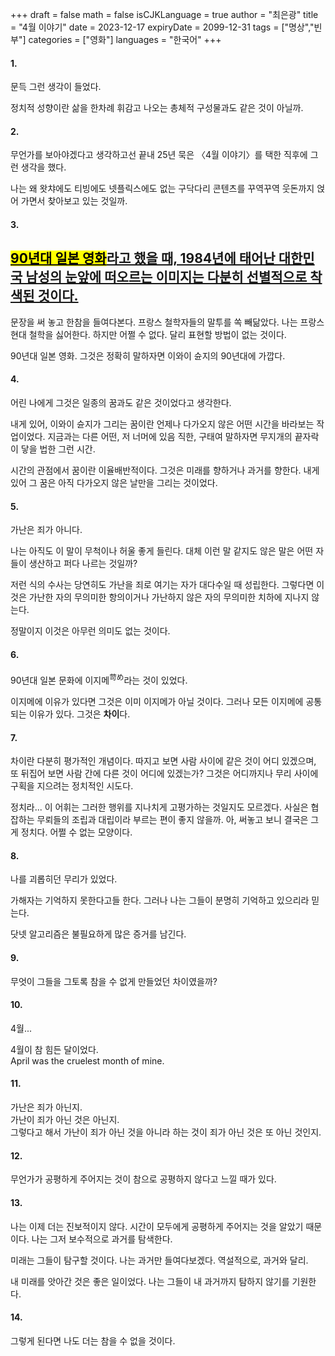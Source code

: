 +++
draft = false
math = false
isCJKLanguage = true
author = "최은광"
title = "4월 이야기"
date = 2023-12-17
expiryDate = 2099-12-31
tags = ["명상","빈부"]
categories = ["영화"]
languages = "한국어"
+++

#### 1.  
  
문득 그런 생각이 들었다.  
  
정치적 성향이란 삶을 한차례 휘감고 나오는 총체적 구성물과도 같은 것이 아닐까.  


#### 2.  
  
무언가를 보아야겠다고 생각하고선 끝내 25년 묵은 〈4월 이야기〉를 택한 직후에 그런 생각을 했다.  
  
나는 왜 왓챠에도 티빙에도 넷플릭스에도 없는 구닥다리 콘텐츠를 꾸역꾸역 웃돈까지 얹어 가면서 찾아보고 있는 것일까.  

  
#### 3.  
  
## <u><mark>90년대 일본 영화</mark>라고 했을 때, 1984년에 태어난 대한민국 남성의 눈앞에 떠오르는 이미지는 다분히 선별적으로 착색된 것이다.</u>  
  
문장을 써 놓고 한참을 들여다본다. 프랑스 철학자들의 말투를 쏙 빼닮았다. 나는 프랑스 현대 철학을 싫어한다. 하지만 어쩔 수 없다. 달리 표현할 방법이 없는 것이다.  
  
90년대 일본 영화. 그것은 정확히 말하자면 이와이 슌지의 90년대에 가깝다.

  
#### 4.  
  
어린 나에게 그것은 일종의 꿈과도 같은 것이었다고 생각한다.  
  
내게 있어, 이와이 슌지가 그리는 꿈이란 언제나 다가오지 않은 어떤 시간을 바라보는 작업이었다. 지금과는 다른 어떤, 저 너머에 있음 직한, 구태여 말하자면 무지개의 끝자락이 닿을 법한 그런 시간.  
  
시간의 관점에서 꿈이란 이율배반적이다. 그것은 미래를 향하거나 과거를 향한다. 내게 있어 그 꿈은 아직 다가오지 않은 날만을 그리는 것이었다.  

  
#### 5.  
  
가난은 죄가 아니다.  
  
나는 아직도 이 말이 무척이나 허울 좋게 들린다. 대체 이런 말 같지도 않은 말은 어떤 자들이 생산하고 퍼다 나르는 것일까?  
  
저런 식의 수사는 당연히도 가난을 죄로 여기는 자가 대다수일 때 성립한다. 그렇다면 이것은 가난한 자의 무의미한 항의이거나 가난하지 않은 자의 무의미한 치하에 지나지 않는다.  
  
정말이지 이것은 아무런 의미도 없는 것이다.  

  
#### 6.  
  
90년대 일본 문화에 이지메<sup>苛め</sup>라는 것이 있었다.  
  
이지메에 이유가 있다면 그것은 이미 이지메가 아닐 것이다. 그러나 모든 이지메에 공통되는 이유가 있다. 그것은 **차이**다.  

  
#### 7.  
  
차이란 다분히 평가적인 개념이다. 따지고 보면 사람 사이에 같은 것이 어디 있겠으며, 또 뒤집어 보면 사람 간에 다른 것이 어디에 있겠는가? 그것은 어디까지나 무리 사이에 구획을 지으려는 정치적인 시도다.  
  
정치라... 이 어휘는 그러한 행위를 지나치게 고평가하는 것일지도 모르겠다. 사실은 협잡하는 무뢰들의 조립과 대립이라 부르는 편이 좋지 않을까. 아, 써놓고 보니 결국은 그게 정치다. 어쩔 수 없는 모양이다.  

  
#### 8.  
  
나를 괴롭히던 무리가 있었다.  
  
가해자는 기억하지 못한다고들 한다. 그러나 나는 그들이 분명히 기억하고 있으리라 믿는다.  
  
닷넷 알고리즘은 불필요하게 많은 증거를 남긴다.  

  
#### 9.  
  
무엇이 그들을 그토록 참을 수 없게 만들었던 차이였을까?  

  
#### 10.  
  
4월...  
  
4월이 참 힘든 달이었다.  
April was the cruelest month of mine.  

  
#### 11.  
  
가난은 죄가 아닌지.  
가난이 죄가 아닌 것은 아닌지.  
그렇다고 해서 가난이 죄가 아닌 것을 아니라 하는 것이 죄가 아닌 것은 또 아닌 것인지.  

  
#### 12.  
  
무언가가 공평하게 주어지는 것이 참으로 공평하지 않다고 느낄 때가 있다.  

  
#### 13.  
  
나는 이제 더는 진보적이지 않다. 시간이 모두에게 공평하게 주어지는 것을 알았기 때문이다. 나는 그저 보수적으로 과거를 탐색한다.  
  
미래는 그들이 탐구할 것이다. 나는 과거만 들여다보겠다. 역설적으로, 과거와 달리.  
  
내 미래를 앗아간 것은 좋은 일이었다. 나는 그들이 내 과거까지 탐하지 않기를 기원한다.  

  
#### 14.  
  
그렇게 된다면 나도 더는 참을 수 없을 것이다.